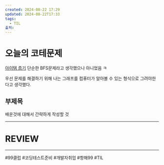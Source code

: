 ```yaml
---
created: 2024-08-22 17:29
updated: 2024-08-22T17:33
tags:
  - TIL
출처: 
---
```

# 오늘의 코테문제
[아이템 줍기](https://school.programmers.co.kr/learn/courses/30/lessons/87694)
단순한 BFS문제라고 생각했으나 아니었음 ㅋ

우선 문제를 해결하기 위해 나는
그래프를 컴퓨터가 알아볼 수 있는 형식으로 그려야한다고 생각했다.







## 부제목
배운것에 대해서 간략하게 작성할 것


---
# REVIEW
---
 #99클럽 #코딩테스트준비 #개발자취업 #항해99 #TIL